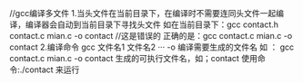//gcc编译多文件
1.当头文件在当前目录下，在编译时不需要连同头文件一起编译，编译器会自动到当前目录下寻找头文件
如在当前目录下：gcc contact.h contact.c mian.c -o contact //这是错误的
正确的是：gcc contact.c mian.c -o contact
2.编译命令 
gcc 文件名1 文件名2 ··· -o 编译需要生成的文件名
如 ： gcc contact.c mian.c -o contact
生成的可执行文件名，如；contact
使用命令:./contact 来运行